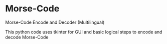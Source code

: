 # Morse-Code

Morse-Code Encode and Decoder (Multilingual)

This python code uses tkinter for GUI and basic logical steps to encode and decode Morse-Code
